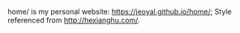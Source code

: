 home/ is my personal website: https://jeoyal.github.io/home/; Style referenced from http://hexianghu.com/.